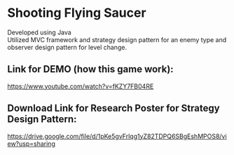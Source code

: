 # Shooting Flying Saucer
Developed using Java</br>
Utilized MVC framework and strategy design pattern for an enemy type and observer design pattern for level change.

## Link for DEMO (how this game work): 
https://www.youtube.com/watch?v=fKZY7FB04RE

## Download Link for Research Poster for Strategy Design Pattern: 
https://drive.google.com/file/d/1pKe5gvFrlqg1yZ82TDPQ6SBgEshMPOS8/view?usp=sharing

